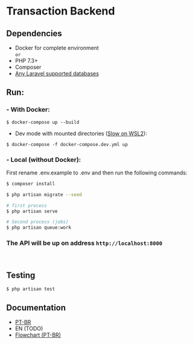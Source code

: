 # Transaction Backend
## Dependencies
- Docker for complete environment\
`or`
- PHP 7.3+
- Composer
- [Any Laravel supported databases](https://laravel.com/docs/8.x/database#introduction)
## Run:
### - With Docker:
```
$ docker-compose up --build
```
- Dev mode with mounted directories ([Slow on WSL2](https://github.com/microsoft/WSL/issues/4197#issuecomment-604592340)):
```
$ docker-compose -f docker-compose.dev.yml up
```

### - Local (without Docker):
First rename .env.example to .env and then run the following commands:
```bash
$ composer install

$ php artisan migrate --seed

# first process
$ php artisan serve

# Second process (jobs)
$ php artisan queue:work
```

### **The API will be up on address `http://localhost:8000`**
<br>

## Testing
```
$ php artisan test
```

## Documentation
* [PT-BR](./docs/Documentation-pt_BR.pdf)
* EN (TODO)
* [Flowchart (PT-BR)](./docs/fluxograma.png)